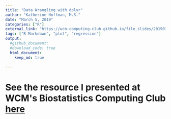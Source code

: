 ```yaml
---
title: "Data Wrangling with dplyr"
author: "Katherine Hoffman, M.S."
date: "March 5, 2019"
categories: ["R"]
external_link: "https://wcm-computing-club.github.io/file_slides/201903_Hoffman_dplyr.html"
tags: ["R Markdown", "plot", "regression"] 
output:
  #github_document:
  #download_code: true
  html_document:
    keep_md: true

---
```


# See the resource I presented at WCM's Biostatistics Computing Club [here](https://wcm-computing-club.github.io/file_slides/201903_Hoffman_dplyr.html)
